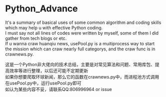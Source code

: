 # Python_Advance
It's a summary of  basical uses of  some common algorithm and coding skills which may help u with effective Python coding.  
I must say not all lines of codes were written by myself, some of them I did gather from tech blogs or etc.   
If u wanna craw huanqiu news, usePool.py is a muitiprocess way to start the mission which can craw nearly full categorys, and the craw func is in crawnews.py.  


这是一个Python非大佬向的技术总结，主要是对常见算法和问题、常用库包、提高效率等进行整理，以后还可能不定期更新  
如果你想要爬取环球新闻，那么它的函数在crawnews.py中，而进程池方式调用在usePool.py中，运行usePool.py即可  
如认为某些内容不妥，请联系QQ:806996964 or issue  
